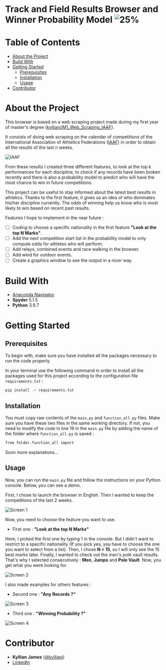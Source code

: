 # Track and Field Results Browser and Winner Probability Model ![25%](https://progress-bar.dev/25)


# Table of Contents

- [About the Project](#about-the-project)
- [Build With](#build-with)
- [Getting Started](#getting-started)
  * [Prerequisites](#prerequisites)
  * [Installation](#installation)
  * [Usage](#usage)
- [Contributor](#contributor)

# About the Project

This browser is based on a web scraping project made during my first year of master's degree ([kyllianj/M1_Web_Scraping_IAAF](https://github.com/kyllianj/M1_Web_Scraping_IAAF)).

It consists of doing web scraping on the calendar of competitions of the International Association of Athletics Federations ([IAAF](https://worldathletics.org/competition/calendar-results?)) in order to obtain all the results of the last n weeks. 

![IAAF](https://user-images.githubusercontent.com/98753607/162062744-de7b4c2d-6ab4-436c-a9a0-5385b860831d.png)

From these results I created three different features, to look at the top k performances for each discipline, to check if any records have been broken recently and there is also a probability model to predict who will have the most chance to win in future competitions.

This project can be useful to stay informed about the latest best results in athletics. Thanks to the first feature, it gives us an idea of who dominates his/her discipline currently. The odds of winning help us know who is most likely to win based on recent past results.

Features I hope to implement in the near future : 
 - [ ] Coding to choose a specific nationality in the first feature **__"Look at the top N Marks"__**.
 - [ ] Add the next competition start list in the probability model to only compute odds for athletes who will perform.
 - [ ] Add relays, combined events and race walking in the browser.
 - [ ] Add wind for outdoor events.
 - [ ] Create a graphics window to see the output in a nicer way.

# Build With 

- [Anaconda Navigator](https://www.anaconda.com/products/distribution)
- **Spyder** 5.1.5
- **Python** 3.9.7

# Getting Started

## Prerequisites

To begin with, make sure you have installed all the packages necessary to run the code properly.

In your terminal use the following command in order to install all the packages used for this project according to the configuration file `requirements.txt` :
   ```sh
   pip install -r requirements.txt
   ```
   
## Installation

You must copy raw contents of the `main.py` and `function_all.py` files.
Make sure you have these two files in the same working directory. If not, you need to modify the code in line 19 in the `main.py` file by adding the name of the folder where `function_all.py` is saved : 
   ```sh
   from folder.function_all import
   ```
Soon more explanations...

## Usage

Now, you can run the `main.py` file and follow the instructions on your Python console.
Below, you can see a demo. 

First, I chose to launch the browser in English. Then I wanted to keep the competitions of the last 2 weeks.

![Screen 1](https://user-images.githubusercontent.com/98753607/161865916-4ed93373-003c-4ff6-88e0-f056e990aa63.png)

Now, you need to choose the feature you want to use.

   - First one : **__"Look at the top N Marks"__**

Here, I picked the first one by typing 1 in the console. But I didn't want to restrict to a specific nationality (If you pick yes, you have to choose the one you want to select from a list). Then, I chose **N = 15**, so I will only see the 15 best marks later. Finally, I wanted to check out the men's pole vault results. That's why I selected consecutively : **Men**, **Jumps** and **Pole Vault**.
Now, you get what you were looking for.

![Screen 2](https://user-images.githubusercontent.com/98753607/161865921-09514d92-0de2-4da5-82f1-582ee6c88406.png)

I also made examples for others features : 

   - Second one : **__"Any Records ?"__**

![Screen 3](https://user-images.githubusercontent.com/98753607/161865927-008aa532-4e5f-414a-ad17-ad20f44995ec.png)

   - Third one : **__"Winning Probability ?"__**

![Screen 4](https://user-images.githubusercontent.com/98753607/161865937-e91a998d-8786-475c-83e2-3a7b2c19f729.png)

# Contributor

- **Kyllian James** ([@kyllianj](https://github.com/kyllianj))
- [LinkedIn](https://www.linkedin.com/in/kyllianjames/) 
